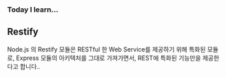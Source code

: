﻿### Today I learn...

## Restify
Node.js 의 Restify 모듈은 RESTful 한 Web Service를 제공하기 위해 특화된 모듈로, Express 모듈의 아키텍처를 그대로 가져가면서, REST에 특화된 기능만을 제공한다고 합니다..

